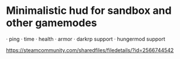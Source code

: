 # Minimalistic hud for sandbox and other gamemodes

· ping
· time
· health
· armor
· darkrp support
· hungermod support

https://steamcommunity.com/sharedfiles/filedetails/?id=2566744542
